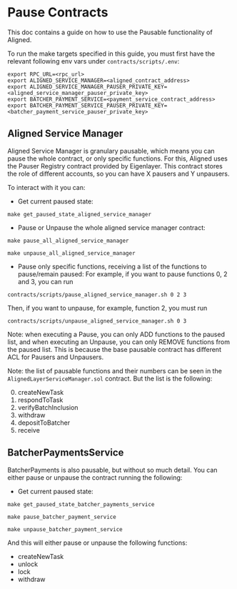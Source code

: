 # Pause Contracts
This doc contains a guide on how to use the Pausable functionality of Aligned.

To run the make targets specified in this guide, you must first have the relevant following env vars under `contracts/scripts/.env`:
```
export RPC_URL=<rpc_url>
export ALIGNED_SERVICE_MANAGER=<aligned_contract_address>
export ALIGNED_SERVICE_MANAGER_PAUSER_PRIVATE_KEY=<aligned_service_manager_pauser_private_key>
export BATCHER_PAYMENT_SERVICE=<payment_service_contract_address>
export BATCHER_PAYMENT_SERVICE_PAUSER_PRIVATE_KEY=<batcher_payment_service_pauser_private_key>
```

## Aligned Service Manager

Aligned Service Manager is granulary pausable, which means you can pause the whole contract, or only specific functions. For this,
Aligned uses the Pauser Registry contract provided by Eigenlayer. This contract stores the role of different accounts, so
you can have X pausers and Y unpausers.

To interact with it you can:

- Get current paused state:
```
make get_paused_state_aligned_service_manager
```

- Pause or Unpause the whole aligned service manager contract:
```
make pause_all_aligned_service_manager
```
```
make unpause_all_aligned_service_manager
```

- Pause only specific functions, receiving a list of the functions to pause/remain paused:
  For example, if you want to pause functions 0, 2 and 3, you can run
```
contracts/scripts/pause_aligned_service_manager.sh 0 2 3
```
Then, if you want to unpause, for example, function 2, you must run
```
contracts/scripts/unpause_aligned_service_manager.sh 0 3
```

Note: when executing a Pause, you can only ADD functions to the paused list, and when executing an Unpause, you can only REMOVE functions from the paused list. This is because the base pausable contract has different ACL for Pausers and Unpausers.

Note: the list of pausable functions and their numbers can be seen in the `AlignedLayerServiceManager.sol` contract. But the list is the following:

0. createNewTask
1. respondToTask
2. verifyBatchInclusion
3. withdraw
4. depositToBatcher
5. receive

## BatcherPaymentsService

BatcherPayments is also pausable, but without so much detail. You can either pause or unpause the contract running the following:

- Get current paused state:
```
make get_paused_state_batcher_payments_service
```

```
make pause_batcher_payment_service
```
```
make unpause_batcher_payment_service
```

And this will either pause or unpause the following functions:
- createNewTask
- unlock
- lock
- withdraw
